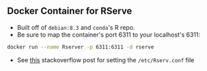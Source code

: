 ## Docker Container for RServe
- Built off of `debian:8.3` and `conda`'s R repo.
- Be sure to map the container's port 6311 to your localhost's 6311:
```bash
docker run --name Rserver -p 6311:6311 -d rserve
```
- See
  [this](http://stackoverflow.com/questions/20265682/finding-rserve-rconfig-file-on-ubuntu-13-10)
  stackoverflow post for setting the `/etc/Rserv.conf` file

